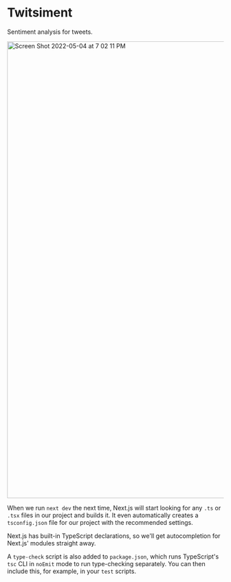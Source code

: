 # Twitsiment

Sentiment analysis for tweets.

<img width="1061" alt="Screen Shot 2022-05-04 at 7 02 11 PM" src="https://user-images.githubusercontent.com/14955573/166850105-3531758a-9286-45c4-98ae-37903bea360e.png">


When we run `next dev` the next time, Next.js will start looking for any `.ts` or `.tsx` files in our project and builds it. It even automatically creates a `tsconfig.json` file for our project with the recommended settings.

Next.js has built-in TypeScript declarations, so we'll get autocompletion for Next.js' modules straight away.

A `type-check` script is also added to `package.json`, which runs TypeScript's `tsc` CLI in `noEmit` mode to run type-checking separately. You can then include this, for example, in your `test` scripts.
